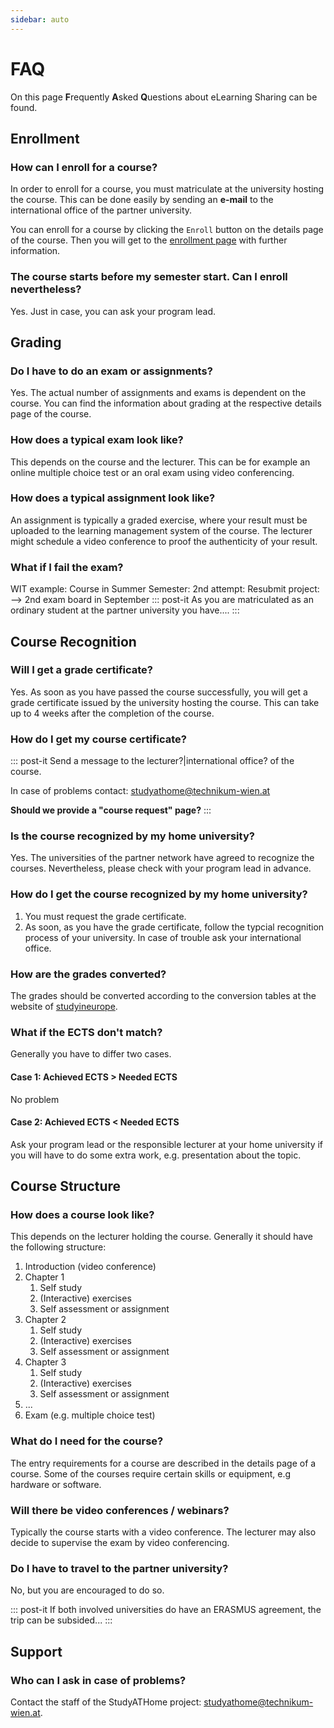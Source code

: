 ```yaml
---
sidebar: auto
---
```


# FAQ

On this page **F**requently **A**sked **Q**uestions about eLearning Sharing can be found.

## Enrollment

### How can I enroll for a course?

In order to enroll for a course, you must matriculate at the university hosting the course. This can be done easily by sending an **e-mail** to the international office of the partner university.

You can enroll for a course by clicking the ```Enroll``` button on the details page of the course. Then you will get to the [enrollment page](../general/enroll.html) with further information.

### The course starts before my semester start. Can I enroll nevertheless?

Yes. Just in case, you can ask your program lead.

## Grading

### Do I have to do an exam or assignments?

Yes. The actual number of assignments and exams is dependent on the course. You can find the information about grading at the respective details page of the course.

### How does a typical exam look like?

This depends on the course and the lecturer. This can be for example an online multiple choice test or an oral exam using video conferencing.  

### How does a typical assignment look like?

An assignment is typically a graded exercise, where your result must be uploaded to the learning management system of the course. The lecturer might schedule a video conference to proof the authenticity of your result.

### What if I fail the exam?

WIT example: Course in Summer Semester: 2nd attempt: Resubmit project: --> 2nd exam board in September
::: post-it
As you are matriculated as an ordinary student at the partner university you have....
:::

## Course Recognition

### Will I get a grade certificate?

Yes. As soon as you have passed the course successfully, you will get a grade certificate issued by the university hosting the course. This can take up to 4 weeks after the completion of the course.

### How do I get my course certificate?

::: post-it
Send a message to the lecturer?|international office? of the course.

In case of problems contact: [studyathome@technikum-wien.at](mailto:studyathome@technikum-wien.at)


**Should we provide a "course request" page?**
:::

### Is the course recognized by my home university?

Yes. The universities of the partner network have agreed to recognize the courses. Nevertheless, please check with your program lead in advance.

### How do I get the course recognized by my home university?

1. You must request the grade certificate.
2. As soon, as you have the grade certificate, follow the typcial recognition process of your university. In case of trouble ask your international office.

### How are the grades converted?

The grades should be converted according to the conversion tables at the website of [studyineurope](https://www.studyineurope.eu/grades).

### What if the ECTS don't match?

Generally you have to differ two cases.

#### Case 1: Achieved ECTS > Needed ECTS

No problem

#### Case 2: Achieved ECTS < Needed ECTS

Ask your program lead or the responsible lecturer at your home university if you will have to do some extra work, e.g. presentation about the topic.

## Course Structure

### How does a course look like?

This depends on the lecturer holding the course.
Generally it should have the following structure:

1. Introduction (video conference)
2. Chapter 1
   1. Self study
   2. (Interactive) exercises
   3. Self assessment or assignment
2. Chapter 2
   1. Self study
   2. (Interactive) exercises
   3. Self assessment or assignment
2. Chapter 3
   1. Self study
   2. (Interactive) exercises
   3. Self assessment or assignment
7. ...
8. Exam (e.g. multiple choice test)

### What do I need for the course?

The entry requirements for a course are described in the details page of a course. Some of the courses require certain skills or equipment, e.g hardware or software.

### Will there be video conferences / webinars?

Typically the course starts with a video conference. The lecturer may also decide to supervise the exam by video conferencing.

### Do I have to travel to the partner university?

No, but you are encouraged to do so.

::: post-it
If both involved universities do have an ERASMUS agreement, the trip can be subsided...
:::

## Support

### Who can I ask in case of problems?

Contact the staff of the StudyATHome project: [studyathome@technikum-wien.at](mailto:studyathome@technikum-wien.at).